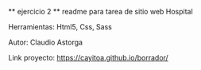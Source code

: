 ** ejercicio  2 **
 readme para tarea de sitio web Hospital

Herramientas:
Html5, Css, Sass

Autor:
Claudio Astorga

Link proyecto:
https://cayitoa.github.io/borrador/
